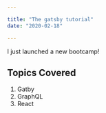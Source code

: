 ```yaml
---

title: "The gatsby tutorial"
date: "2020-02-18"

---
```


I just launched a new bootcamp!

## Topics Covered

1. Gatby
2. GraphQL
3. React
